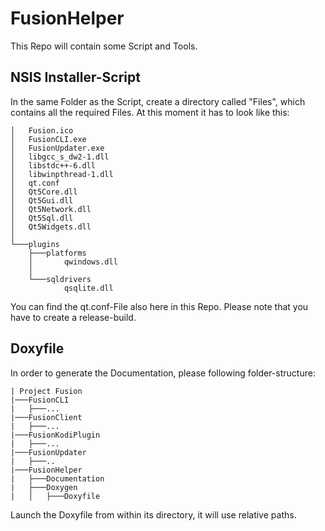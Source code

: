 # FusionHelper
This Repo will contain some Script and Tools.

## NSIS Installer-Script
In the same Folder as the Script, create a directory called "Files", which contains all the required Files.
At this moment it has to look like this:
```
│   Fusion.ico
│   FusionCLI.exe
│   FusionUpdater.exe
│   libgcc_s_dw2-1.dll
│   libstdc++-6.dll
│   libwinpthread-1.dll
│   qt.conf
│   Qt5Core.dll
│   Qt5Gui.dll
│   Qt5Network.dll
│   Qt5Sql.dll
│   Qt5Widgets.dll
│
└───plugins
    ├───platforms
    │       qwindows.dll
    │
    └───sqldrivers
            qsqlite.dll
```

You can find the qt.conf-File also here in this Repo.
Please note that you have to create a release-build.

## Doxyfile
In order to generate the Documentation, please following folder-structure:
```
| Project Fusion
|───FusionCLI
|   ├───...
|───FusionClient
|   ├───...
|───FusionKodiPlugin
|   ├───...
|───FusionUpdater
|   ├───..
|───FusionHelper
|   ├───Documentation
|   ├───Doxygen
|   │   ├───Doxyfile
```
Launch the Doxyfile from within its directory, it will use relative paths.
